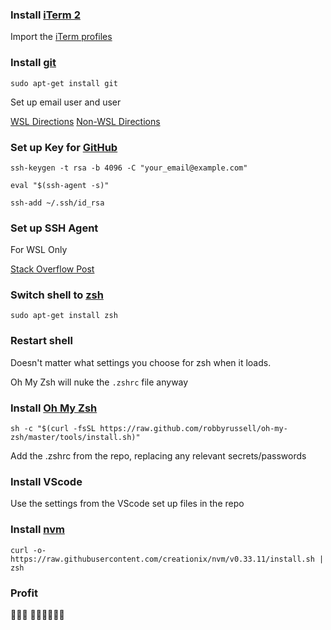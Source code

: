 ### Install [iTerm 2](https://iterm2.com/)

Import the [iTerm profiles]()


### Install [git](https://git-scm.com/docs/git)

`sudo apt-get install git`

Set up email user and user

[WSL Directions](https://docs.microsoft.com/en-us/windows/wsl/tutorials/wsl-git)
[Non-WSL Directions](https://docs.github.com/en/github/getting-started-with-github/set-up-git)


### Set up Key for [GitHub](https://help.github.com/articles/generating-a-new-ssh-key-and-adding-it-to-the-ssh-agent/)

`ssh-keygen -t rsa -b 4096 -C "your_email@example.com"`

`eval "$(ssh-agent -s)"`

`ssh-add ~/.ssh/id_rsa`


### Set up SSH Agent
For WSL Only

[Stack Overflow Post](https://stackoverflow.com/questions/52423626/remember-git-passphrase-in-wsl)


### Switch shell to [zsh](https://github.com/robbyrussell/oh-my-zsh/wiki/Installing-ZSH)

`sudo apt-get install zsh`


### Restart shell

Doesn't matter what settings you choose for zsh when it loads.

Oh My Zsh will nuke the `.zshrc` file anyway


### Install [Oh My Zsh](https://ohmyz.sh/)

`sh -c "$(curl -fsSL https://raw.github.com/robbyrussell/oh-my-zsh/master/tools/install.sh)"`

Add the .zshrc from the repo, replacing any relevant secrets/passwords


### Install VScode

Use the settings from the VScode set up files in the repo


### Install [nvm](https://github.com/creationix/nvm)

`curl -o- https://raw.githubusercontent.com/creationix/nvm/v0.33.11/install.sh | zsh`


### Profit
🎉🎉🎉
👩‍💻👩‍💻👩‍💻
